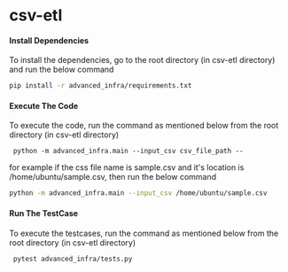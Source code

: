 # csv-etl



#### Install Dependencies

To install the dependencies, go to the root directory (in csv-etl directory) and run the below command

```bash
pip install -r advanced_infra/requirements.txt
```



#### Execute The Code

To execute the code, run the command as mentioned below from the root directory (in csv-etl directory)

```
 python -m advanced_infra.main --input_csv csv_file_path --
```

for example if the css file name is sample.csv and it's location is /home/ubuntu/sample.csv, then run the below command

```bash
python -m advanced_infra.main --input_csv /home/ubuntu/sample.csv
```



#### Run The TestCase

To execute the testcases, run the command as mentioned below from the root directory (in csv-etl directory)

```bash
 pytest advanced_infra/tests.py
```

